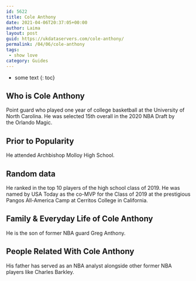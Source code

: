 ```yaml
---
id: 5622
title: Cole Anthony
date: 2021-04-06T20:37:05+00:00
author: Laima
layout: post
guid: https://ukdataservers.com/cole-anthony/
permalink: /04/06/cole-anthony
tags:
 - show love
category: Guides
---
```


* some text
{: toc}


## Who is Cole Anthony
                  
                  
                  
Point guard who played one year of college basketball at the University of North Carolina. He was selected 15th overall in the 2020 NBA Draft by the Orlando Magic. 
                  
              
            
              
            
                
                
                
## Prior to Popularity
                  
                  
                  
He attended Archbishop Molloy High School. 
                  
              
            
              
            
                
                
                
## Random data
                  
                  
                  
He ranked in the top 10 players of the high school class of 2019. He was named by USA Today as the co-MVP for the Class of 2019 at the prestigious Pangos All-America Camp at Cerritos College in California. 
                  
              
            
              
            
                
                
                
## Family & Everyday Life of Cole Anthony
                  
                  
                  
He is the son of former NBA guard Greg Anthony. 
                  
              
            
              
            
                
                
                
## People Related With Cole Anthony
                  
                  
                  
His father has served as an NBA analyst alongside other former NBA players like Charles Barkley. 
                  
              
            
              
            
                
              
            
              
              
            
            
              
            
          
          
          
